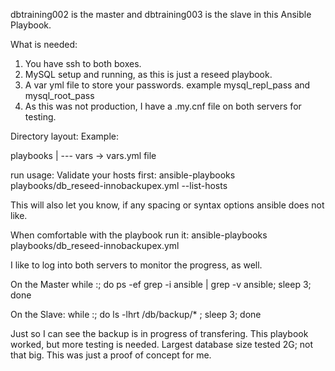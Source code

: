 dbtraining002 is the master and dbtraining003 is the slave in this Ansible Playbook.

What is needed: 
1) You have ssh to both boxes.
2) MySQL setup and running, as this is just a reseed playbook.
3) A var yml file to store your passwords. example  mysql_repl_pass  and mysql_root_pass
4) As this was not production, I have a .my.cnf file on both servers for testing.

Directory layout:
Example:

playbooks
  |
   --- vars -> vars.yml file

run usage:
Validate your hosts first:
ansible-playbooks playbooks/db_reseed-innobackupex.yml --list-hosts

This will also let you know, if any spacing or syntax options ansible does not like.

When comfortable with the playbook run it:
ansible-playbooks playbooks/db_reseed-innobackupex.yml

I like to log into both servers to monitor the progress, as well.

On the Master
while :; do ps -ef grep -i ansible | grep -v ansible; sleep 3; done

On the Slave:
while :; do ls -lhrt /db/backup/* ; sleep 3; done

Just so I can see the backup is in progress of transfering.
This playbook worked, but more testing is needed.  Largest database size tested 2G; not that big. This was just a proof of concept for me.

